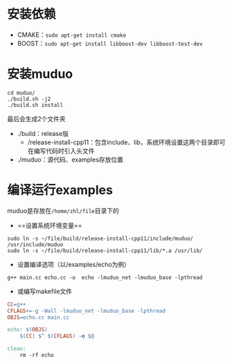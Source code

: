 # 安装依赖

- CMAKE：`sudo apt-get install cmake`
- BOOST：`sudo apt-get install libboost-dev libboost-test-dev`



# 安装muduo

```shell
cd muduo/
./build.sh -j2
./build.sh install
```

最后会生成2个文件夹

- ./build：release版
  - /release-install-cpp11：包含include、lib，系统环境设置这两个目录即可在编写代码时引入头文件
- ./muduo：源代码、examples存放位置



# 编译运行examples

muduo是存放在`/home/zhl/file`目录下的

- ==设置系统环境变量==

```shell
sudo ln -s ~/file/build/release-install-cpp11/include/muduo/ /usr/include/muduo
sudo ln -s ~/file/build/release-install-cpp11/lib/*.a /usr/lib/
```

- 设置编译选项（以/examples/echo为例）

```shell
g++ main.cc echo.cc -o  echo -lmuduo_net -lmuduo_base -lpthread
```

- 或编写makefile文件

```makefile
CC=g++
CFLAGS+=-g -Wall -lmuduo_net -lmuduo_base -lpthread
OBJS=echo.cc main.cc

echo: $(OBJS)
	$(CC) $^ $(CFLAGS) -o $@

clean:
	rm -rf echo
```

